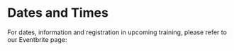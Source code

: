 # Dates and Times

For dates, information and registration in upcoming training, please refer to our Eventbrite page:





